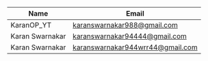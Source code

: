 | Name | Email |
| --------------------- | -------------------------- |
| KaranOP_YT | karanswarnakar988@gmail.com|
| Karan Swarnakar | karanswarnakar94444@gmail.com|
| Karan Swarnakar | karanswarnakar944wrr44@gmail.com|